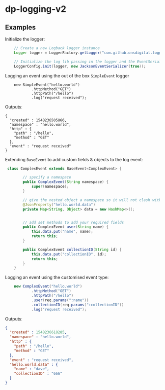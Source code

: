 # dp-logging-v2

## Examples

Initialize the logger:
```java
    // Create a new Logback logger instance
    Logger logger = LoggerFactory.getLogger("com.github.onsdigital.logging.v2.example");

    // Initialize the log lib passing in the logger and the EventSerializer impl you wish to use.
    LoggerConfig.init(logger, new JacksonEventSerializer(true));
```

Logging an event using the out of the box `SimpleEvent` logger
```
    new SimpleEvent("hello.world")
            .httpMethod("GET")
            .httpPath("/hello")
            .log("request received");
```

Outputs:
```
{
  "created" : 1548236505866,
  "namespace" : "hello.world",
  "http" : {
    "path" : "/hello",
    "method" : "GET"
  },
  "event" : "request received"
}
```

Extending `BaseEvent` to add custom fields & objects to the log event:
```java
 class ComplexEvent extends BaseEvent<ComplexEvent> {

        // specify a namespace
        public ComplexEvent(String namespace) {
            super(namespace);
        }

        // give the nested object a namespace so it will not clash with other apps.
        @JsonProperty("hello.world.data")
        private Map<String, Object> data = new HashMap<>();


        // add set methods to add your required fields
        public ComplexEvent user(String name) {
            this.data.put("name", name);
            return this;
        }

        public ComplexEvent collectionID(String id) {
            this.data.put("collectionID", id);
            return this;
        }
    }
```
Logging an event using the customised event type:
```java
    new ComplexEvent("hello.world")
            .httpMethod("GET")
            .httpPath("/hello")
            .user(req.params(":name"))
            .collectionID(req.params(":collectionID"))
            .log("request received");
```
Outputs:
```json
{
  "created" : 1548236618285,
  "namespace" : "hello.world",
  "http" : {
    "path" : "/hello",
    "method" : "GET"
  },
  "event" : "request received",
  "hello.world.data" : {
    "name" : "dave",
    "collectionID" : "666"
  }
}
```